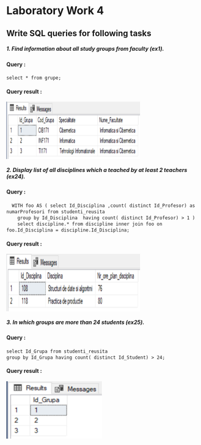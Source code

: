 # Laboratory Work 4

## Write SQL queries for following tasks
##### 1. Find information about all study groups from faculty (ex1).
#### Query : 
```
select * from grupe;
```
#### Query result : 
<img  align="center" width="350" height="150" src="screenshots/ex1.PNG">

##### 2. Display list of all disciplines which a teached by at least 2 teachers (ex24).
#### Query : 
```
  WITH foo AS (	select Id_Disciplina ,count( distinct Id_Profesor) as numarProfesori from studenti_reusita
	group by Id_Disciplina  having count( distinct Id_Profesor) > 1 )
	select discipline.* from discipline inner join foo on foo.Id_Disciplina = discipline.Id_Disciplina;
```
#### Query result : 
<img  align="center" width="350" height="150" src="screenshots/ex24.PNG">

##### 3. In which groups are more than 24 students (ex25).
#### Query : 
```
select Id_Grupa from studenti_reusita 
group by Id_Grupa having count( distinct Id_Student) > 24;
```
#### Query result : 
<img  align="center" width="250" height="150" src="screenshots/ex25.PNG">




